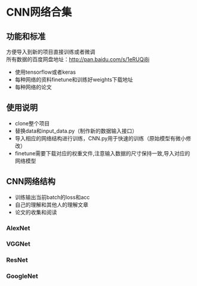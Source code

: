 # CNN网络合集

## 功能和标准

方便导入到新的项目直接训练或者微调   
所有数据的百度网盘地址：http://pan.baidu.com/s/1eRUQi8i
- 使用tensorflow或者keras
- 每种网络的资料finetune和训练好weights下载地址
- 每种网络的论文

## 使用说明
- clone整个项目
- 替换data和input_data.py（制作新的数据输入接口）
- 导入相应的网络结构进行训练，CNN.py用于快速的训练（原始模型有微小修改）
- finetune需要下载对应的权重文件,注意输入数据的尺寸保持一致,导入对应的网络模型

## CNN网络结构
- 训练输出当前batch的loss和acc
- 自己的理解和其他人的理解文章
- 论文的收集和阅读

### AlexNet

### VGGNet

### ResNet

### GoogleNet


   